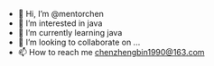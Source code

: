 - 👋 Hi, I’m @mentorchen
- 👀 I’m interested in java
- 🌱 I’m currently learning java
- 💞️ I’m looking to collaborate on ...
- 📫 How to reach me chenzhengbin1990@163.com

<!---
mentorchen/mentorchen is a ✨ special ✨ repository because its `README.md` (this file) appears on your GitHub profile.
You can click the Preview link to take a look at your changes.
--->
